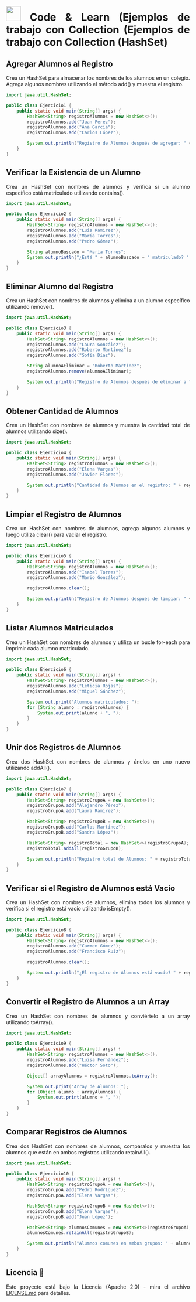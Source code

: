 <div align="justify">

# <img src=../../../../../images/coding-book.png width="40"> Code & Learn (Ejemplos de trabajo con Collection (Ejemplos de trabajo con Collection (HashSet)

## Agregar Alumnos al Registro

Crea un HashSet para almacenar los nombres de los alumnos en un colegio. Agrega algunos nombres utilizando el método add() y muestra el registro.

```java
import java.util.HashSet;

public class Ejercicio1 {
    public static void main(String[] args) {
        HashSet<String> registroAlumnos = new HashSet<>();
        registroAlumnos.add("Juan Perez");
        registroAlumnos.add("Ana García");
        registroAlumnos.add("Carlos López");

        System.out.println("Registro de Alumnos después de agregar: " + registroAlumnos);
    }
}
```

## Verificar la Existencia de un Alumno

Crea un HashSet con nombres de alumnos y verifica si un alumno específico está matriculado utilizando contains().

```java
import java.util.HashSet;

public class Ejercicio2 {
    public static void main(String[] args) {
        HashSet<String> registroAlumnos = new HashSet<>();
        registroAlumnos.add("Luis Ramirez");
        registroAlumnos.add("María Torres");
        registroAlumnos.add("Pedro Gómez");

        String alumnoBuscado = "María Torres";
        System.out.println("¿Está " + alumnoBuscado + " matriculado? " + registroAlumnos.contains(alumnoBuscado));
    }
}
```

## Eliminar Alumno del Registro

Crea un HashSet con nombres de alumnos y elimina a un alumno específico utilizando remove().

```java
import java.util.HashSet;

public class Ejercicio3 {
    public static void main(String[] args) {
        HashSet<String> registroAlumnos = new HashSet<>();
        registroAlumnos.add("Laura González");
        registroAlumnos.add("Roberto Martínez");
        registroAlumnos.add("Sofía Díaz");

        String alumnoAEliminar = "Roberto Martínez";
        registroAlumnos.remove(alumnoAEliminar);

        System.out.println("Registro de Alumnos después de eliminar a " + alumnoAEliminar + ": " + registroAlumnos);
    }
}
```

## Obtener Cantidad de Alumnos

Crea un HashSet con nombres de alumnos y muestra la cantidad total de alumnos utilizando size().

```java
import java.util.HashSet;

public class Ejercicio4 {
    public static void main(String[] args) {
        HashSet<String> registroAlumnos = new HashSet<>();
        registroAlumnos.add("Elena Vargas");
        registroAlumnos.add("Javier Flores");

        System.out.println("Cantidad de Alumnos en el registro: " + registroAlumnos.size());
    }
}
```

## Limpiar el Registro de Alumnos

Crea un HashSet con nombres de alumnos, agrega algunos alumnos y luego utiliza clear() para vaciar el registro.

```java
import java.util.HashSet;

public class Ejercicio5 {
    public static void main(String[] args) {
        HashSet<String> registroAlumnos = new HashSet<>();
        registroAlumnos.add("Isabel Torres");
        registroAlumnos.add("Mario González");

        registroAlumnos.clear();

        System.out.println("Registro de Alumnos después de limpiar: " + registroAlumnos);
    }
}
```

## Listar Alumnos Matriculados 

Crea un HashSet con nombres de alumnos y utiliza un bucle for-each para imprimir cada alumno matriculado.

```java
import java.util.HashSet;

public class Ejercicio6 {
    public static void main(String[] args) {
        HashSet<String> registroAlumnos = new HashSet<>();
        registroAlumnos.add("Leticia Rojas");
        registroAlumnos.add("Miguel Sánchez");

        System.out.print("Alumnos matriculados: ");
        for (String alumno : registroAlumnos) {
            System.out.print(alumno + ", ");
        }
    }
}
```

## Unir dos Registros de Alumnos

Crea dos HashSet con nombres de alumnos y únelos en uno nuevo utilizando addAll().

```java
import java.util.HashSet;

public class Ejercicio7 {
    public static void main(String[] args) {
        HashSet<String> registroGrupoA = new HashSet<>();
        registroGrupoA.add("Alejandro Pérez");
        registroGrupoA.add("Laura Ramírez");

        HashSet<String> registroGrupoB = new HashSet<>();
        registroGrupoB.add("Carlos Martínez");
        registroGrupoB.add("Sandra López");

        HashSet<String> registroTotal = new HashSet<>(registroGrupoA);
        registroTotal.addAll(registroGrupoB);

        System.out.println("Registro total de Alumnos: " + registroTotal);
    }
}
```

## Verificar si el Registro de Alumnos está Vacío

Crea un HashSet con nombres de alumnos, elimina todos los alumnos y verifica si el registro está vacío utilizando isEmpty().

```java
import java.util.HashSet;

public class Ejercicio8 {
    public static void main(String[] args) {
        HashSet<String> registroAlumnos = new HashSet<>();
        registroAlumnos.add("Carmen Gómez");
        registroAlumnos.add("Francisco Ruiz");

        registroAlumnos.clear();

        System.out.println("¿El registro de Alumnos está vacío? " + registroAlumnos.isEmpty());
    }
}
```

## Convertir el Registro de Alumnos a un Array

Crea un HashSet con nombres de alumnos y conviértelo a un array utilizando toArray().

```java
import java.util.HashSet;

public class Ejercicio9 {
    public static void main(String[] args) {
        HashSet<String> registroAlumnos = new HashSet<>();
        registroAlumnos.add("Luisa Fernández");
        registroAlumnos.add("Héctor Soto");

        Object[] arrayAlumnos = registroAlumnos.toArray();

        System.out.print("Array de Alumnos: ");
        for (Object alumno : arrayAlumnos) {
            System.out.print(alumno + ", ");
        }
    }
}
```

## Comparar Registros de Alumnos

Crea dos HashSet con nombres de alumnos, compáralos y muestra los alumnos que están en ambos registros utilizando retainAll().

```java
import java.util.HashSet;

public class Ejercicio10 {
    public static void main(String[] args) {
        HashSet<String> registroGrupoA = new HashSet<>();
        registroGrupoA.add("Pedro Rodríguez");
        registroGrupoA.add("Elena Vargas");

        HashSet<String> registroGrupoB = new HashSet<>();
        registroGrupoB.add("Elena Vargas");
        registroGrupoB.add("Juan López");

        HashSet<String> alumnosComunes = new HashSet<>(registroGrupoA);
        alumnosComunes.retainAll(registroGrupoB);

        System.out.println("Alumnos comunes en ambos grupos: " + alumnosComunes);
    }
}
```

## Licencia 📄

Este proyecto está bajo la Licencia (Apache 2.0) - mira el archivo [LICENSE.md](../../../../../../LICENSE) para detalles.


</div>